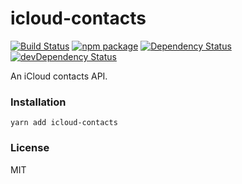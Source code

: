 # icloud-contacts

[![Build Status](https://travis-ci.org/rtkhanas/icloud-contacts.svg?branch=master)](https://travis-ci.org/rtkhanas/icloud-contacts)
[![npm package](https://badge.fury.io/js/icloud-contacts.svg)](https://www.npmjs.org/package/icloud-contacts)
[![Dependency Status](https://david-dm.org/rtkhanas/icloud-contacts.svg)](https://david-dm.org/rtkhanas/icloud-contacts)
[![devDependency Status](https://david-dm.org/rtkhanas/icloud-contacts/dev-status.svg)](https://david-dm.org/rtkhanas/icloud-contacts#info=devDependencies)

An iCloud contacts API.

### Installation

```
yarn add icloud-contacts
```

### License

MIT